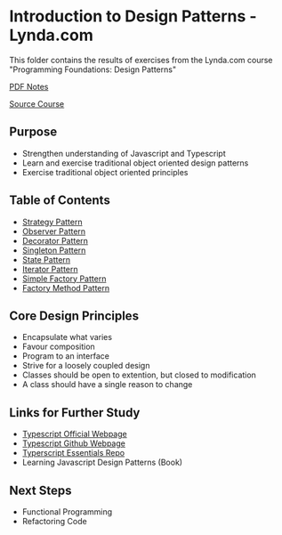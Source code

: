 # Introduction to Design Patterns - Lynda.com

This folder contains the results of exercises from the Lynda.com course "Programming Foundations: Design Patterns"

[PDF Notes](https://drive.google.com/open?id=1NSBFp0laFdExhqTaX7Ehj6uKYYb32-Da)

[Source Course](https://www.lynda.com/Developer-Programming-Foundations-tutorials/Foundations-Programming-Design-Patterns/135365-2.html)

## Purpose

- Strengthen understanding of Javascript and Typescript
- Learn and exercise traditional object oriented design patterns
- Exercise traditional object oriented principles

## Table of Contents

- [Strategy Pattern](./strategyPattern)
- [Observer Pattern](./observerPattern)
- [Decorator Pattern](./decoratorPattern)
- [Singleton Pattern](./singletonPattern)
- [State Pattern](./statePattern)
- [Iterator Pattern](./iteratorPattern)
- [Simple Factory Pattern](./factorySimplePattern)
- [Factory Method Pattern](./factoryMethodPattern)

## Core Design Principles

- Encapsulate what varies
- Favour composition
- Program to an interface
- Strive for a loosely coupled design
- Classes should be open to extention, but closed to modification
- A class should have a single reason to change

## Links for Further Study

- [Typescript Official Webpage](https://www.typescriptlang.org/)
- [Typescript Github Webpage](https://github.com/Microsoft/TypeScript)
- [Typerscript Essentials Repo](https://github.com/mtanzim/TypeScriptEssentialTraining)
- Learning Javascript Design Patterns (Book)

## Next Steps

- Functional Programming
- Refactoring Code
